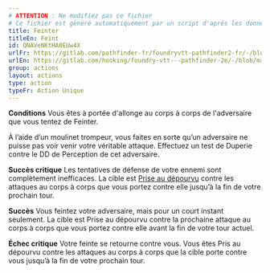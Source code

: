 ```yaml
---
# ATTENTION : Ne modifiez pas ce fichier
# Ce fichier est généré automatiquement par un script d'après les données du module Foundry VTT officiel et de sa traduction
title: Feinter
titleEn: Feint
id: QNAVeNKtHA0EUw4X
urlFr: https://gitlab.com/pathfinder-fr/foundryvtt-pathfinder2-fr/-/blob/master/data/actions/QNAVeNKtHA0EUw4X.htm
urlEn: https://gitlab.com/hooking/foundry-vtt---pathfinder-2e/-/blob/master/packs/data/actions.db/feint.json
group: actions
layout: actions
type: action
typeFr: Action Unique
---
```

**Conditions** Vous êtes à portée d'allonge au corps à corps de l'adversaire que vous tentez de Feinter.

À l’aide d’un moulinet trompeur, vous faites en sorte qu’un adversaire ne puisse pas voir venir votre véritable attaque. Effectuez un test de Duperie contre le DD de Perception de cet adversaire.

**Succès critique** Les tentatives de défense de votre ennemi sont complètement inefficaces. La cible est [Prise au dépourvu](../etats/pris-au-dépourvu.md) contre les attaques au corps à corps que vous portez contre elle jusqu’à la fin de votre prochain tour.

**Succès** Vous feintez votre adversaire, mais pour un court instant seulement. La cible est Prise au dépourvu contre la prochaine attaque au corps à corps que vous portez contre elle avant la fin de votre tour actuel.

**Échec critique** Votre feinte se retourne contre vous. Vous êtes Pris au dépourvu contre les attaques au corps à corps que la cible porte contre vous jusqu’à la fin de votre prochain tour.


